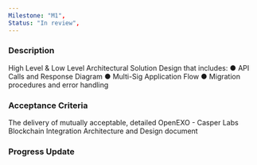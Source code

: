 ```yaml
---
Milestone: "M1",
Status: "In review",
---
```

<!--lang:en--> 
### Description

High Level & Low Level Architectural Solution Design that includes:
● API Calls and Response Diagram
● Multi-Sig Application Flow
● Migration procedures and error handling

### Acceptance Criteria

The delivery of mutually acceptable, detailed OpenEXO - Casper Labs Blockchain
Integration Architecture and Design document

### Progress Update